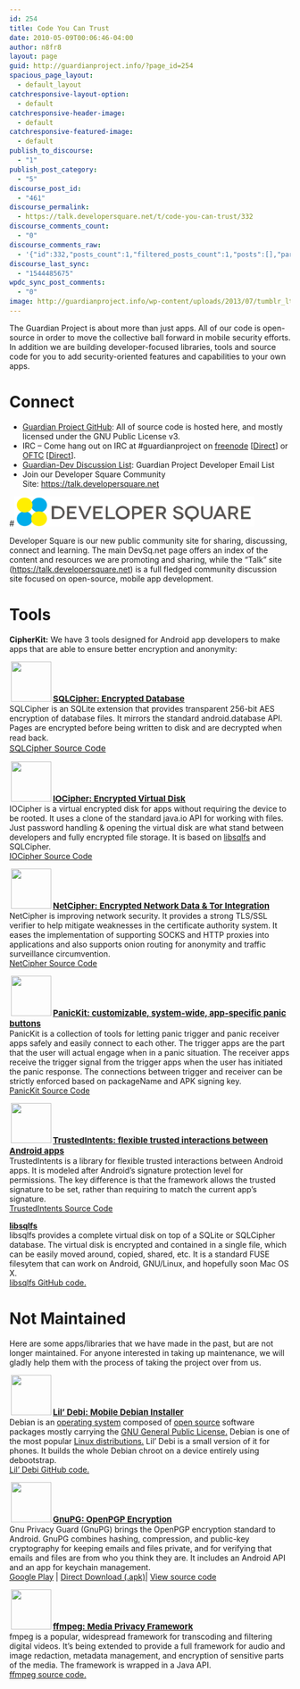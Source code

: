 ```yaml
---
id: 254
title: Code You Can Trust
date: 2010-05-09T00:06:46-04:00
author: n8fr8
layout: page
guid: http://guardianproject.info/?page_id=254
spacious_page_layout:
  - default_layout
catchresponsive-layout-option:
  - default
catchresponsive-header-image:
  - default
catchresponsive-featured-image:
  - default
publish_to_discourse:
  - "1"
publish_post_category:
  - "5"
discourse_post_id:
  - "461"
discourse_permalink:
  - https://talk.developersquare.net/t/code-you-can-trust/332
discourse_comments_count:
  - "0"
discourse_comments_raw:
  - '{"id":332,"posts_count":1,"filtered_posts_count":1,"posts":[],"participants":[{"id":19,"username":"gpadmin","avatar_template":"https://avatars.discourse.org/v2/letter/g/d07c76/{size}.png"}]}'
discourse_last_sync:
  - "1544485675"
wpdc_sync_post_comments:
  - "0"
image: http://guardianproject.info/wp-content/uploads/2013/07/tumblr_lthb6agZVE1qlts9lo1_1280.jpg
---
```

The Guardian Project is about more than just apps. All of our code is open-source in order to move the collective ball forward in mobile security efforts. In addition we are building developer-focused libraries, tools and source code for you to add security-oriented features and capabilities to your own apps.

# **Connect**

  * [Guardian Project GitHub](https://github.com/guardianproject/): All of source code is hosted here, and mostly licensed under the GNU Public License v3.
  * IRC &#8211; Come hang out on IRC at #guardianproject on [freenode](http://freenode.net/irc_servers.shtml) [<a title="#GuardianProject on Freenode" href="irc://irc.freenode.net/guardianproject.net" target="_blank">Direct</a>] or [OFTC](http://www.oftc.net/oftc/) [<a title="#GuardianProject on OFTC" href="irc://irc.oftc.net/guardianproject.net" target="_blank">Direct</a>].
  * [Guardian-Dev Discussion List](https://lists.mayfirst.org/mailman/listinfo/guardian-dev): Guardian Project Developer Email List
  * Join our Developer Square Community Site: <https://talk.developersquare.net>

#<img class="alignnone" src="https://raw.githubusercontent.com/DevSqNet/DevSq/master/img/devsq_logo_sm.png" alt="" width="430" height="54" /> 

Developer Square is our new public community site for sharing, discussing, connect and learning. The main DevSq.net page offers an index of the content and resources we are promoting and sharing, while the &#8220;Talk&#8221; site (<https://talk.developersquare.net>) is a full fledged community discussion site focused on open-source, mobile app development.

# **Tools**

**CipherKit:** We have 3 tools designed for Android app developers to make apps that are able to ensure better encryption and anonymity:

<span style="font-size: 15px; font-weight: bold; clear: left;"><a href="/code/sqlcipher"><img class="alignleft size-full wp-image-1018" style="margin-left: 3px; margin-right: 3px;" title="icon" src="https://guardianproject.info/wp-content/uploads/2010/05/skitch.png" alt="" width="72" height="72" /><strong>SQLCipher: Encrypted Database</strong></a></span>  
SQLCipher is an SQLite extension that provides transparent 256-bit AES encryption of database files. It mirrors the standard android.database API. Pages are encrypted before being written to disk and are decrypted when read back.<span style="font-size: 15px; clear: left;"><br /> <a title="SQLCipher-for-Android" href="https://github.com/sqlcipher/android-database-sqlcipher" target="_blank">SQLCipher Source Code</a></span>

<span style="font-size: 15px; font-weight: bold; clear: left;"><a href="/code/iocipher"><img class="alignleft size-full wp-image-1018" style="margin-left: 3px; margin-right: 3px;" title="icon" src="https://guardianproject.info/wp-content/uploads/2010/05/skitch1.png" alt="" width="72" height="72" /><strong>IOCipher: Encrypted Virtual Disk</strong></a></span>  
IOCipher is a virtual encrypted disk for apps without requiring the device to be rooted. It uses a clone of the standard java.io API for working with files. Just password handling & opening the virtual disk are what stand between developers and fully encrypted file storage. It is based on [libsqlfs](https://github.com/guardianproject/libsqlfs "libsqlfs") and SQLCipher.  
[IOCipher Source Code](https://github.com/guardianproject/IOCipher)

<span style="font-size: 15px; font-weight: bold; clear: left;"><a href="/code/netcipher"><img class="alignleft size-full wp-image-1018" style="margin-left: 3px; margin-right: 3px;" title="icon" src="https://guardianproject.info/wp-content/uploads/2010/05/skitch2.png" alt="" width="72" height="72" /></a><a href="/code/netcipher/"><strong>NetCipher: Encrypted Network Data & Tor Integration</strong></a></span>  
NetCipher is improving network security. It provides a strong TLS/SSL verifier to help mitigate weaknesses in the certificate authority system. It eases the implementation of supporting SOCKS and HTTP proxies into applications and also supports onion routing for anonymity and traffic surveillance circumvention.  
[NetCipher Source Code](https://github.com/guardianproject/netcipher)

<span style="font-size: 15px; font-weight: bold; clear: left;"><a href="/code/netcipher"><img class="alignleft size-full wp-image-1018" style="margin-left: 3px; margin-right: 3px;" title="icon" src="https://guardianproject.info/wp-content/uploads/2016/01/round-button-hazard-150x150.png" alt="" width="72" height="72" /></a><a href="/tag/panic/"><strong>PanicKit: customizable, system-wide, app-specific panic buttons</strong></a></span>  
PanicKit is a collection of tools for letting panic trigger and panic receiver apps safely and easily connect to each other. The trigger apps are the part that the user will actual engage when in a panic situation. The receiver apps receive the trigger signal from the trigger apps when the user has initiated the panic response. The connections between trigger and receiver can be strictly enforced based on packageName and APK signing key.  
[PanicKit Source Code](https://github.com/guardianproject/panickit)

<span style="font-size: 15px; font-weight: bold; clear: left;"><a href="/code/netcipher"><img class="alignleft size-full wp-image-1018" style="margin-left: 3px; margin-right: 3px;" title="icon" src="https://guardianproject.info/wp-content/uploads/2010/05/trustedintents-150x150.png" alt="" width="72" height="72" /></a><a href="https://github.com/guardianproject/trustedintents"><strong>TrustedIntents: flexible trusted interactions between Android apps</strong></a></span>  
TrustedIntents is a library for flexible trusted interactions between Android apps. It is modeled after Android&#8217;s signature protection level for permissions. The key difference is that the framework allows the trusted signature to be set, rather than requiring to match the current app&#8217;s signature.  
[TrustedIntents Source Code](https://github.com/guardianproject/trustedintents)

[**libsqlfs**](https://github.com/guardianproject/libsqlfs)  
libsqlfs provides a complete virtual disk on top of a SQLite or SQLCipher database. The virtual disk is encrypted and contained in a single file, which can be easily moved around, copied, shared, etc. It is a standard FUSE filesytem that can work on Android, GNU/Linux, and hopefully soon Mac OS X.  
[libsqlfs GitHub code.](https://github.com/guardianproject/libsqlfs)

# **Not Maintained**

Here are some apps/libraries that we have made in the past, but are not longer maintained. For anyone interested in taking up maintenance, we will gladly help them with the process of taking the project over from us.

<span style="font-size: 15px; font-weight: bold; clear: left;"><a href="/code/lildebi"><img class="alignleft size-full wp-image-1018" style="margin-left: 3px; margin-right: 3px;" title="icon" src="https://guardianproject.info/wp-content/uploads/2010/05/lildebi.png" alt="" width="72" height="72" /></a><a href="https://guardianproject.info/code/lildebi/"><strong>Lil&#8217; Debi: Mobile Debian Installer</strong></a></span>  
Debian is an [operating system](https://en.wikipedia.org/wiki/Operating_system "Operating system") composed of [open source](https://en.wikipedia.org/wiki/Free_and_open_source_software "Free and open source software") software packages mostly carrying the [GNU General Public License.](https://en.wikipedia.org/wiki/GNU_General_Public_License "GNU General Public License") Debian is one of the most popular [Linux distributions.](https://en.wikipedia.org/wiki/Linux_distribution "Linux distribution") Lil&#8217; Debi is a small version of it for phones. It builds the whole Debian chroot on a device entirely using debootstrap.  
<a href="https://github.com/guardianproject/lildebi" target="_blank">Lil&#8217; Debi GitHub code.</a>

<span style="font-size: 15px; font-weight: bold; clear: left;"><a href="/code/gnupg"><img class="alignleft size-full wp-image-1018" style="margin-left: 3px; margin-right: 3px;" title="icon" src="https://guardianproject.info/wp-content/uploads/2013/05/icon.png" alt="" width="72" height="72" /></a><a href="https://guardianproject.info/code/gnupg/"><strong>GnuPG: OpenPGP Encryption</strong></a></span>  
Gnu Privacy Guard (GnuPG) brings the OpenPGP encryption standard to Android. GnuPG combines hashing, compression, and public-key cryptography for keeping emails and files private, and for verifying that emails and files are from who you think they are. It includes an Android API and an app for keychain management.  
<a title="GnuPG Encryption" href="https://play.google.com/store/apps/details?id=info.guardianproject.gpg" target="_blank">Google Play</a> | <a title="GnuPrivacyGuard APK" href="https://guardianproject.info/builds/GnuPrivacyGuard/" target="_blank">Direct Download (.apk)</a>| [View source code](https://github.com/guardianproject/gnupg-for-android)

<span style="font-size: 15px; font-weight: bold; clear: left;"><a href="/code/ffmpeg"><img class="alignleft size-full wp-image-1018" style="margin-left: 3px; margin-right: 3px;" title="icon" src="https://guardianproject.info/wp-content/uploads/2010/05/skitch4.png" alt="" width="72" height="72" /></a><a href="https://guardianproject.info/code/ffmpeg/"><strong>ffmpeg: Media Privacy Framework</strong></a></span>  
fmpeg is a popular, widespread framework for transcoding and filtering digital videos. It’s being extended to provide a full framework for audio and image redaction, metadata management, and encryption of sensitive parts of the media. The framework is wrapped in a Java API.  
[ffmpeg source code.](https://github.com/guardianproject/android-ffmpeg)

&nbsp;
